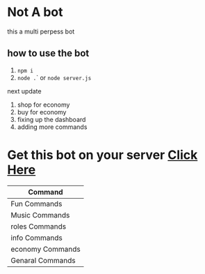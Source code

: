 # Not A bot
this a multi perpess bot 

## how to use the bot 
1. ``npm i``
2. ``node .``\` or ``node server.js``

next update 
1. shop for economy
2. buy for economy
3. fixing up the dashboard 
4. adding more commands 


# Get this bot on your server [Click Here](https://discord.com/oauth2/authorize?client_id=735698663027900470&scope=bot&permissions=8)

                                                    
|      Command      |  
|-------------------|
|  Fun Commands     |
|  Music Commands   |          
|  roles Commands   |          
|  info Commands    |
| economy Commands  |         
| Genaral Commands  |                       
